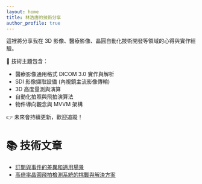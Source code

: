 ```yaml
---
layout: home
title: 林浩唐的技術分享
author_profile: true
---
```


這裡將分享我在 3D 影像、醫療影像、晶圓自動化技術開發等領域的心得與實作經驗。

🔧 技術主題包含：
- 醫療影像通用格式 DICOM 3.0 實作與解析
- SDI 影像擷取設備 (內視鏡主流影像傳輸)
- 3D 高度量測與演算
- 自動化拍照與飛拍演算法
- 物件導向觀念與 MVVM 架構

👉 未來會持續更新，歡迎追蹤！

# 📚 技術文章
- [訂閱與事件的差異和適用場景](./posts/RxAndEvent.md)
- [高倍率晶圓飛拍檢測系統的挑戰與解決方案](./posts/MotionPhotography01.md)
